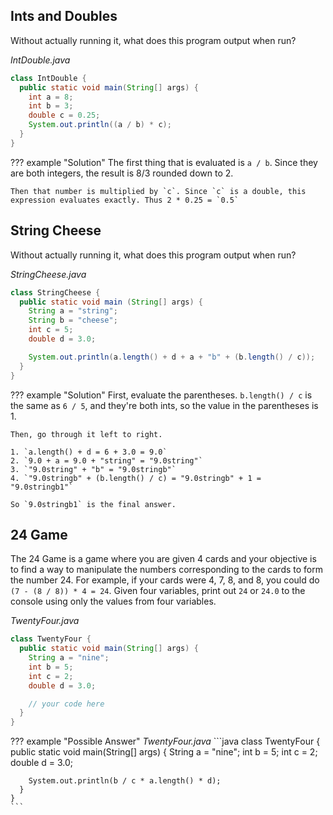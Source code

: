 ## Ints and Doubles
Without actually running it, what does this program output when run?

_IntDouble.java_
```java
class IntDouble {
  public static void main(String[] args) {
    int a = 8;
    int b = 3;
    double c = 0.25;
    System.out.println((a / b) * c);
  }
}
```

??? example "Solution"
    The first thing that is evaluated is `a / b`. Since they are both integers, the result is 8/3 rounded down to 2.

    Then that number is multiplied by `c`. Since `c` is a double, this expression evaluates exactly. Thus 2 * 0.25 = `0.5`

## String Cheese
Without actually running it, what does this program output when run?

_StringCheese.java_
```java
class StringCheese {
  public static void main (String[] args) {
    String a = "string";
    String b = "cheese";
    int c = 5;
    double d = 3.0;

    System.out.println(a.length() + d + a + "b" + (b.length() / c));
  }
}
```

??? example "Solution"
    First, evaluate the parentheses. `b.length() / c` is the same as `6 / 5`, and they're both ints, so the value in the parentheses is 1.

    Then, go through it left to right.

    1. `a.length() + d = 6 + 3.0 = 9.0`
    2. `9.0 + a = 9.0 + "string" = "9.0string"`
    3. `"9.0string" + "b" = "9.0stringb"`
    4. `"9.0stringb" + (b.length() / c) = "9.0stringb" + 1 = "9.0stringb1"`

    So `9.0stringb1` is the final answer.

## 24 Game
The 24 Game is a game where you are given 4 cards and your objective is to find a way to manipulate the numbers corresponding to the cards to form the number 24. For example, if your cards were 4, 7, 8, and 8, you could do `(7 - (8 / 8)) * 4 = 24`. Given four variables, print out `24` or `24.0` to the console using only the values from four variables.

_TwentyFour.java_
```java
class TwentyFour {
  public static void main(String[] args) {
    String a = "nine";
    int b = 5;
    int c = 2;
    double d = 3.0;

    // your code here
  }
}
```

??? example "Possible Answer"
    _TwentyFour.java_
    ```java
    class TwentyFour {
      public static void main(String[] args) {
        String a = "nine";
        int b = 5;
        int c = 2;
        double d = 3.0;

        System.out.println(b / c * a.length() * d);
      }
    }
    ```